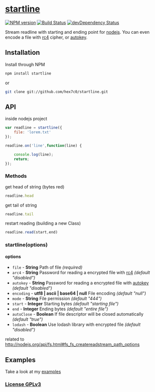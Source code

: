 # [startline](http://supergiovane.tk/#/startline)

[![NPM version](https://badge.fury.io/js/startline.svg)](http://badge.fury.io/js/startline)
[![Build Status](https://travis-ci.org/hex7c0/startline.svg?branch=master)](https://travis-ci.org/hex7c0/startline)
[![devDependency Status](https://david-dm.org/hex7c0/startline/dev-status.svg)](https://david-dm.org/hex7c0/startline#info=devDependencies)

Stream readline with starting and ending point for [nodejs](http://nodejs.org/).
You can even encode a file with [rc4](https://github.com/hex7c0/arc4) cipher, or [autokey](https://github.com/hex7c0/autokey).

## Installation

Install through NPM

```bash
npm install startline
```
or
```bash
git clone git://github.com/hex7c0/startline.git
```

## API

inside nodejs project
```js
var readline = startline({
    file: 'lorem.txt'
});

readline.on('line',function(line) {

    console.log(line);
    return;
});
```

### Methods

get head of string (bytes red)
```js
readline.head
```

get tail of string
```js
readline.tail
```

restart reading (building a new Class)
```js
readline.read(start,end)
```

### startline(options)

#### options

 - `file` - **String** Path of file *(required)*
 - `arc4` - **String** Password for reading a encrypted file with [rc4](https://github.com/hex7c0/arc4) *(default "disabled")*
 - `autokey` - **String** Password for reading a encrypted file with [autokey](https://github.com/hex7c0/autokey) *(default "disabled")*
 - `encoding` - **utf8 | ascii | base64 | null** File encoding *(default "null")*
 - `mode` - **String** File permission *(default "444")*
 - `start` - **Integer** Starting bytes *(default "starting file")*
 - `end` - **Integer** Ending bytes *(default "entire file")*
 - `autoClose` - **Boolean** If file descriptor will be closed automatically *(default "true")*
 - `lodash` - **Boolean** Use lodash library with encrypted file *(default "disabled")*

related to http://nodejs.org/api/fs.html#fs_fs_createreadstream_path_options

## Examples

Take a look at my [examples](https://github.com/hex7c0/startline/tree/master/examples)

### [License GPLv3](http://opensource.org/licenses/GPL-3.0)
